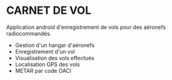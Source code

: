 # CARNET DE VOL
Application android d'enregistrement de vols pour des aéronefs radiocommandés.

* Gestion d'un hangar d'aéronefs 
* Enregistrement d'un vol
* Visualisation des vols effectués
* Localisation GPS des vols
* METAR par code OACI

